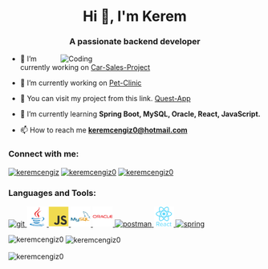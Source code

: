 <h1 align="center">Hi 👋, I'm Kerem</h1>
<h3 align="center">A passionate backend developer</h3>
<img align="right" alt="Coding" width="400" src="https://cdn.dribbble.com/users/1162077/screenshots/3848914/programmer.gif">

- 🔭 I’m currently working on [Car-Sales-Project](https://github.com/keremcengiz0/CarSalesProject)

- 🔭 I’m currently working on [Pet-Clinic](https://github.com/keremcengiz0/sfg-pet-clinic)

- 🔭 You can visit my project from this link. [Quest-App](https://github.com/keremcengiz0/questapp)

- 🌱 I’m currently learning **Spring Boot, MySQL, Oracle, React, JavaScript.**

- 📫 How to reach me **keremcengiz0@hotmail.com**

<h3 align="left">Connect with me:</h3>
<p align="left">
<a href="https://linkedin.com/in/keremcengiz" target="blank"><img align="center" src="https://raw.githubusercontent.com/rahuldkjain/github-profile-readme-generator/master/src/images/icons/Social/linked-in-alt.svg" alt="keremcengiz" height="30" width="40" /></a>
<a href="https://www.hackerrank.com/keremcengiz0" target="blank"><img align="center" src="https://raw.githubusercontent.com/rahuldkjain/github-profile-readme-generator/master/src/images/icons/Social/hackerrank.svg" alt="keremcengiz0" height="30" width="40" /></a>
<a href="mailto:keremcengiz0@hotmail.com" target="blank"><img align="center" src="https://cdn-icons-png.flaticon.com/512/761/761755.png" alt="keremcengiz0" height="30" width="40" /></a>
</p>

<h3 align="left">Languages and Tools:</h3>
<p align="left"> <a href="https://git-scm.com/" target="_blank" rel="noreferrer"> <img src="https://www.vectorlogo.zone/logos/git-scm/git-scm-icon.svg" alt="git" width="40" height="40"/> </a> <a href="https://www.java.com" target="_blank" rel="noreferrer"> <img src="https://raw.githubusercontent.com/devicons/devicon/master/icons/java/java-original.svg" alt="java" width="40" height="40"/> </a> <a href="https://developer.mozilla.org/en-US/docs/Web/JavaScript" target="_blank" rel="noreferrer"> <img src="https://raw.githubusercontent.com/devicons/devicon/master/icons/javascript/javascript-original.svg" alt="javascript" width="40" height="40"/> </a> <a href="https://www.mysql.com/" target="_blank" rel="noreferrer"> <img src="https://raw.githubusercontent.com/devicons/devicon/master/icons/mysql/mysql-original-wordmark.svg" alt="mysql" width="40" height="40"/> </a> <a href="https://www.oracle.com/" target="_blank" rel="noreferrer"> <img src="https://raw.githubusercontent.com/devicons/devicon/master/icons/oracle/oracle-original.svg" alt="oracle" width="40" height="40"/> </a> <a href="https://postman.com" target="_blank" rel="noreferrer"> <img src="https://www.vectorlogo.zone/logos/getpostman/getpostman-icon.svg" alt="postman" width="40" height="40"/> </a> <a href="https://reactjs.org/" target="_blank" rel="noreferrer"> <img src="https://raw.githubusercontent.com/devicons/devicon/master/icons/react/react-original-wordmark.svg" alt="react" width="40" height="40"/> </a> <a href="https://spring.io/" target="_blank" rel="noreferrer"> <img src="https://www.vectorlogo.zone/logos/springio/springio-icon.svg" alt="spring" width="40" height="40"/> </a> </p>

<p><img align="left" src="https://github-readme-stats-sigma-five.vercel.app/api/top-langs?username=keremcengiz0&show_icons=true&locale=en&layout=compact" alt="keremcengiz0" /></p>

<p>&nbsp;<img align="center" src="https://github-readme-stats-sigma-five.vercel.app/api?username=keremcengiz0&show_icons=true&locale=en" alt="keremcengiz0" /></p>

<p><img align="center" src="https://github-readme-streak-stats.herokuapp.com/?user=keremcengiz0&" alt="keremcengiz0" /></p>
